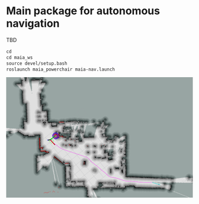 # Main package for autonomous navigation
TBD
```
cd
cd maia_ws
source devel/setup.bash
roslaunch maia_powerchair maia-nav.launch
```
![alt text](https://github.com/STAM-ROBO/maia_packages/blob/main/maia_powerchair/navi.png)
